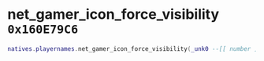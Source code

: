 # net_gamer_icon_force_visibility `0x160E79C6`

```lua
natives.playernames.net_gamer_icon_force_visibility(_unk0 --[[ number ]], _unk1 --[[ number ]])
```